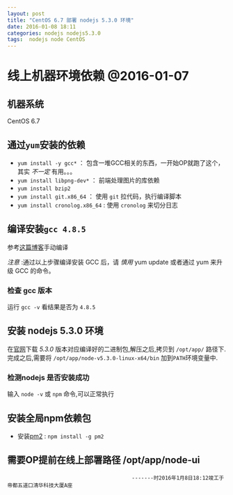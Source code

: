 ```yaml
---
layout: post
title: "CentOS 6.7 部署 nodejs 5.3.0 环境"
date: 2016-01-08 18:11
categories: nodejs nodejs5.3.0 
tags:  nodejs node CentOS 
---
```


# 线上机器环境依赖 @2016-01-07

## 机器系统

CentOS 6.7

## 通过`yum`安装的依赖

* `yum install -y gcc*` ： 包含一堆GCC相关的东西，一开始OP就跑了这个，其实 *不一定* 有用。。。
* `yum install libpng-dev*` ： 前端处理图片的库依赖
* `yum install bzip2`
* `yum install git.x86_64` ： 使用 `git` 拉代码，执行编译脚本
* `yum install cronolog.x86_64` : 使用 `cronolog` 来切分日志

## 编译安装`gcc 4.8.5`

参考[这篇博客](https://teddysun.com/432.html)手动编译

*注意* :通过以上步骤编译安装 GCC 后，请 *慎用* yum update 或者通过 yum 来升级 GCC 的命令。

### 检查 gcc 版本

运行 `gcc -v` 看结果是否为 `4.8.5`

## 安装 nodejs 5.3.0 环境

在[官网](https://nodejs.org/en/)下载 *5.3.0* 版本对应编译好的二进制包,解压之后,拷贝到 `/opt/app/` 路径下.
完成之后,需要将 `/opt/app/node-v5.3.0-linux-x64/bin` 加到`PATH`环境变量中.

### 检测nodejs 是否安装成功

输入 `node -v` 或 `npm` 命令,可以正常执行

## 安装全局npm依赖包

* 安装[pm2](http://pm2.keymetrics.io/docs/usage/application-declaration/) : `npm install -g pm2`

## 需要OP提前在线上部署路径 /opt/app/node-ui 





                                            -------时2016年1月8日18:12竣工于帝都五道口清华科技大厦A座

